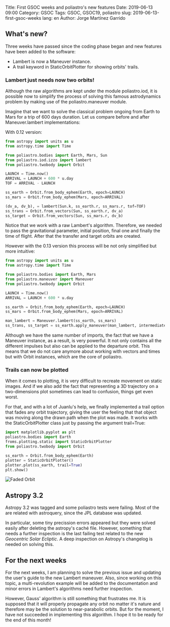Title: First GSOC weeks and poliastro's new features 
Date: 2019-06-13 09:00
Category: GSOC
Tags: GSOC, GSOC19, poliastro
slug: 2019-06-13-first-gsoc-weeks
lang: en
Author: Jorge Martínez Garrido

## What's new?

Three weeks have passed since the coding phase began and new features have been
added to the software:

* Lambert is now a Maneuver instance.
* A trail keyword in StaticOrbitPlotter for showing orbits' trails.

### Lambert just needs now two orbits!

Although the raw algorithms are kept under the module poliastro.iod, it is 
possible now to simplify the process of solving this famous astrodynamics 
problem by making use of the poliastro.maneuver module.

Imagine that we want to solve the classical problem ongoing from Earth to Mars
for a trip of 600 days duration. Let us compare  before and after
Maneuver.lambert implementations:

With 0.12 version:

```python
from astropy import units as u
from astropy.time import Time

from poliastro.bodies import Earth, Mars, Sun
from poliastro.iod.izzo import lambert
from poliastro.twobody import Orbit

LAUNCH = Time.now()
ARRIVAL = LAUNCH + 600 * u.day
TOF = ARRIVAL - LAUNCH

ss_earth = Orbit.from_body_ephem(Earth, epoch=LAUNCH)
ss_mars = Orbit.from_body_ephem(Mars, epoch=ARRIVAL)

(dv_a, dv_b), = lambert(Sun.k, ss_earth.r, ss_mars.r, tof=TOF)
ss_trans = Orbit.from_vectors(Sun, ss_earth.r, dv_a)
ss_target = Orbit.from_vectors(Sun, ss_mars.r, dv_b)
```

Notice that we work with a raw Lambert's algorithm. Therefore, we 
needed to pass the gravitational parameter, initial position,
final one and finally the time of flight. After that the transfer
and target orbits are created.

However with the 0.13 version this process will be not only
simplified but more intuitive:


```python
from astropy import units as u
from astropy.time import Time

from poliastro.bodies import Earth, Mars
from poliastro.maneuver import Maneuver
from poliastro.twobody import Orbit

LAUNCH = Time.now()
ARRIVAL = LAUNCH + 600 * u.day

ss_earth = Orbit.from_body_ephem(Earth, epoch=LAUNCH)
ss_mars = Orbit.from_body_ephem(Mars, epoch=ARRIVAL)

man_lambert = Maneuver.lambert(ss_earth, ss_mars)
ss_trans, ss_target = ss_earth.apply_maneuver(man_lambert, intermediate=True)
```

Although we have the same number of imports, the fact that we have a Maneuver
instance, as a result, is very powerful. It not only contains all the different
impulses but also can be applied to the departure orbit. This means that we do
not care anymore about working with vectors and times but with Orbit instances,
which are the core of poliastro.

### Trails can now be plotted

When it comes to plotting, it is very difficult to recreate movement on static
images. And if we also add the fact that representing a 3D trajectory on a
two-dimensions plot sometimes can lead to confusion, things get even worst.

For that, and with a lot of Juanlu's help, we finally implemented a trail option
that fades any orbit trajectory, giving the user the feeling that that object
was moving along the drawn path when the plot was made. It works with the 
StaticOrbitPlotter class just by passing the argument trail=True:

```python
import matplotlib.pyplot as plt
poliastro.bodies import Earth
froms.plotting.static import StaticOrbitPlotter
from poliastro.twobody import Orbit                                             

ss_earth = Orbit.from_body_ephem(Earth)
plotter = StaticOrbitPlotter()
plotter.plot(ss_earth, trail=True)
plt.show()
```

![Faded Orbit]({static}/images/faded_orbit.png)


## Astropy 3.2

Astropy 3.2 was tagged and some poliastro tests were failing. Most of the are
related with astroquery, since the JPL database was updated.

In particular, some tiny precission errors appeared but they were solved easily
after deleting the astropy's caché file. However, something that needs a further
inspection is the last failing test related to the new
*Geocentric Solar Ecliptic*. A deep inspection on Astropy's changelog is needed
on solving this.

## For the next weeks

For the next weeks, I am planning to solve the previous issue and updating the
user's guide to the new Lambert maneuver. Also, since working on this topic, a
multi-revolution example will be added to the documentation and minor errors
in Lambert's algorithms need further inspection.

However, Gauss' algorithm is still something that frustrates me. It is supposed
that it will properly propagate any orbit no matter it's nature and therefore
may be the solution to near-parabolic orbits. But for the moment, I have not
succeeded in implementing this algorithm. I hope it to be ready for the end of
this month!

